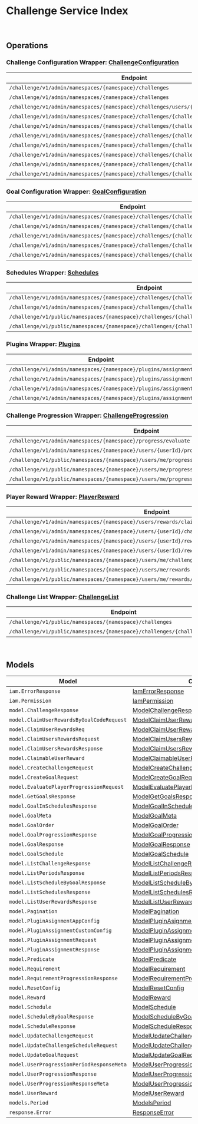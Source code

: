 [//]: # (Code generated. DO NOT EDIT.)

# Challenge Service Index

&nbsp;

## Operations

### Challenge Configuration Wrapper:  [ChallengeConfiguration](../../module-challenge/src/main/java/net/accelbyte/sdk/api/challenge/wrappers/ChallengeConfiguration.java)
| Endpoint | Method | ID | Class | Example |
|---|---|---|---|---|
| `/challenge/v1/admin/namespaces/{namespace}/challenges` | GET | AdminGetChallenges | [AdminGetChallenges](../../module-challenge/src/main/java/net/accelbyte/sdk/api/challenge/operations/challenge_configuration/AdminGetChallenges.java) | [AdminGetChallenges](../../samples/cli/src/main/java/net/accelbyte/sdk/cli/api/challenge/challenge_configuration/AdminGetChallenges.java) |
| `/challenge/v1/admin/namespaces/{namespace}/challenges` | POST | AdminCreateChallenge | [AdminCreateChallenge](../../module-challenge/src/main/java/net/accelbyte/sdk/api/challenge/operations/challenge_configuration/AdminCreateChallenge.java) | [AdminCreateChallenge](../../samples/cli/src/main/java/net/accelbyte/sdk/cli/api/challenge/challenge_configuration/AdminCreateChallenge.java) |
| `/challenge/v1/admin/namespaces/{namespace}/challenges/users/{userId}` | GET | AdminGetActiveChallenges | [AdminGetActiveChallenges](../../module-challenge/src/main/java/net/accelbyte/sdk/api/challenge/operations/challenge_configuration/AdminGetActiveChallenges.java) | [AdminGetActiveChallenges](../../samples/cli/src/main/java/net/accelbyte/sdk/cli/api/challenge/challenge_configuration/AdminGetActiveChallenges.java) |
| `/challenge/v1/admin/namespaces/{namespace}/challenges/{challengeCode}` | GET | AdminGetChallenge | [AdminGetChallenge](../../module-challenge/src/main/java/net/accelbyte/sdk/api/challenge/operations/challenge_configuration/AdminGetChallenge.java) | [AdminGetChallenge](../../samples/cli/src/main/java/net/accelbyte/sdk/cli/api/challenge/challenge_configuration/AdminGetChallenge.java) |
| `/challenge/v1/admin/namespaces/{namespace}/challenges/{challengeCode}` | PUT | AdminUpdateChallenge | [AdminUpdateChallenge](../../module-challenge/src/main/java/net/accelbyte/sdk/api/challenge/operations/challenge_configuration/AdminUpdateChallenge.java) | [AdminUpdateChallenge](../../samples/cli/src/main/java/net/accelbyte/sdk/cli/api/challenge/challenge_configuration/AdminUpdateChallenge.java) |
| `/challenge/v1/admin/namespaces/{namespace}/challenges/{challengeCode}` | DELETE | AdminDeleteChallenge | [AdminDeleteChallenge](../../module-challenge/src/main/java/net/accelbyte/sdk/api/challenge/operations/challenge_configuration/AdminDeleteChallenge.java) | [AdminDeleteChallenge](../../samples/cli/src/main/java/net/accelbyte/sdk/cli/api/challenge/challenge_configuration/AdminDeleteChallenge.java) |
| `/challenge/v1/admin/namespaces/{namespace}/challenges/{challengeCode}/periods` | GET | AdminGetPeriods | [AdminGetPeriods](../../module-challenge/src/main/java/net/accelbyte/sdk/api/challenge/operations/challenge_configuration/AdminGetPeriods.java) | [AdminGetPeriods](../../samples/cli/src/main/java/net/accelbyte/sdk/cli/api/challenge/challenge_configuration/AdminGetPeriods.java) |
| `/challenge/v1/admin/namespaces/{namespace}/challenges/{challengeCode}/randomize` | POST | AdminRandomizeChallenge | [AdminRandomizeChallenge](../../module-challenge/src/main/java/net/accelbyte/sdk/api/challenge/operations/challenge_configuration/AdminRandomizeChallenge.java) | [AdminRandomizeChallenge](../../samples/cli/src/main/java/net/accelbyte/sdk/cli/api/challenge/challenge_configuration/AdminRandomizeChallenge.java) |
| `/challenge/v1/admin/namespaces/{namespace}/challenges/{challengeCode}/tied` | DELETE | AdminDeleteTiedChallenge | [AdminDeleteTiedChallenge](../../module-challenge/src/main/java/net/accelbyte/sdk/api/challenge/operations/challenge_configuration/AdminDeleteTiedChallenge.java) | [AdminDeleteTiedChallenge](../../samples/cli/src/main/java/net/accelbyte/sdk/cli/api/challenge/challenge_configuration/AdminDeleteTiedChallenge.java) |
| `/challenge/v1/admin/namespaces/{namespace}/challenges/{challengeCode}/tied/schedule` | PUT | AdminUpdateTiedChallengeSchedule | [AdminUpdateTiedChallengeSchedule](../../module-challenge/src/main/java/net/accelbyte/sdk/api/challenge/operations/challenge_configuration/AdminUpdateTiedChallengeSchedule.java) | [AdminUpdateTiedChallengeSchedule](../../samples/cli/src/main/java/net/accelbyte/sdk/cli/api/challenge/challenge_configuration/AdminUpdateTiedChallengeSchedule.java) |

### Goal Configuration Wrapper:  [GoalConfiguration](../../module-challenge/src/main/java/net/accelbyte/sdk/api/challenge/wrappers/GoalConfiguration.java)
| Endpoint | Method | ID | Class | Example |
|---|---|---|---|---|
| `/challenge/v1/admin/namespaces/{namespace}/challenges/{challengeCode}/goals` | GET | AdminGetGoals | [AdminGetGoals](../../module-challenge/src/main/java/net/accelbyte/sdk/api/challenge/operations/goal_configuration/AdminGetGoals.java) | [AdminGetGoals](../../samples/cli/src/main/java/net/accelbyte/sdk/cli/api/challenge/goal_configuration/AdminGetGoals.java) |
| `/challenge/v1/admin/namespaces/{namespace}/challenges/{challengeCode}/goals` | POST | AdminCreateGoal | [AdminCreateGoal](../../module-challenge/src/main/java/net/accelbyte/sdk/api/challenge/operations/goal_configuration/AdminCreateGoal.java) | [AdminCreateGoal](../../samples/cli/src/main/java/net/accelbyte/sdk/cli/api/challenge/goal_configuration/AdminCreateGoal.java) |
| `/challenge/v1/admin/namespaces/{namespace}/challenges/{challengeCode}/goals/{code}` | GET | AdminGetGoal | [AdminGetGoal](../../module-challenge/src/main/java/net/accelbyte/sdk/api/challenge/operations/goal_configuration/AdminGetGoal.java) | [AdminGetGoal](../../samples/cli/src/main/java/net/accelbyte/sdk/cli/api/challenge/goal_configuration/AdminGetGoal.java) |
| `/challenge/v1/admin/namespaces/{namespace}/challenges/{challengeCode}/goals/{code}` | PUT | AdminUpdateGoals | [AdminUpdateGoals](../../module-challenge/src/main/java/net/accelbyte/sdk/api/challenge/operations/goal_configuration/AdminUpdateGoals.java) | [AdminUpdateGoals](../../samples/cli/src/main/java/net/accelbyte/sdk/cli/api/challenge/goal_configuration/AdminUpdateGoals.java) |
| `/challenge/v1/admin/namespaces/{namespace}/challenges/{challengeCode}/goals/{code}` | DELETE | AdminDeleteGoal | [AdminDeleteGoal](../../module-challenge/src/main/java/net/accelbyte/sdk/api/challenge/operations/goal_configuration/AdminDeleteGoal.java) | [AdminDeleteGoal](../../samples/cli/src/main/java/net/accelbyte/sdk/cli/api/challenge/goal_configuration/AdminDeleteGoal.java) |

### Schedules Wrapper:  [Schedules](../../module-challenge/src/main/java/net/accelbyte/sdk/api/challenge/wrappers/Schedules.java)
| Endpoint | Method | ID | Class | Example |
|---|---|---|---|---|
| `/challenge/v1/admin/namespaces/{namespace}/challenges/{challengeCode}/goals/{code}/schedules` | GET | AdminListSchedulesByGoal | [AdminListSchedulesByGoal](../../module-challenge/src/main/java/net/accelbyte/sdk/api/challenge/operations/schedules/AdminListSchedulesByGoal.java) | [AdminListSchedulesByGoal](../../samples/cli/src/main/java/net/accelbyte/sdk/cli/api/challenge/schedules/AdminListSchedulesByGoal.java) |
| `/challenge/v1/admin/namespaces/{namespace}/challenges/{challengeCode}/schedules` | GET | AdminListSchedules | [AdminListSchedules](../../module-challenge/src/main/java/net/accelbyte/sdk/api/challenge/operations/schedules/AdminListSchedules.java) | [AdminListSchedules](../../samples/cli/src/main/java/net/accelbyte/sdk/cli/api/challenge/schedules/AdminListSchedules.java) |
| `/challenge/v1/public/namespaces/{namespace}/challenges/{challengeCode}/goals/{code}/schedules` | GET | PublicListSchedulesByGoal | [PublicListSchedulesByGoal](../../module-challenge/src/main/java/net/accelbyte/sdk/api/challenge/operations/schedules/PublicListSchedulesByGoal.java) | [PublicListSchedulesByGoal](../../samples/cli/src/main/java/net/accelbyte/sdk/cli/api/challenge/schedules/PublicListSchedulesByGoal.java) |
| `/challenge/v1/public/namespaces/{namespace}/challenges/{challengeCode}/schedules` | GET | PublicListSchedules | [PublicListSchedules](../../module-challenge/src/main/java/net/accelbyte/sdk/api/challenge/operations/schedules/PublicListSchedules.java) | [PublicListSchedules](../../samples/cli/src/main/java/net/accelbyte/sdk/cli/api/challenge/schedules/PublicListSchedules.java) |

### Plugins Wrapper:  [Plugins](../../module-challenge/src/main/java/net/accelbyte/sdk/api/challenge/wrappers/Plugins.java)
| Endpoint | Method | ID | Class | Example |
|---|---|---|---|---|
| `/challenge/v1/admin/namespaces/{namespace}/plugins/assignment` | GET | AdminGetAssignmentPlugin | [AdminGetAssignmentPlugin](../../module-challenge/src/main/java/net/accelbyte/sdk/api/challenge/operations/plugins/AdminGetAssignmentPlugin.java) | [AdminGetAssignmentPlugin](../../samples/cli/src/main/java/net/accelbyte/sdk/cli/api/challenge/plugins/AdminGetAssignmentPlugin.java) |
| `/challenge/v1/admin/namespaces/{namespace}/plugins/assignment` | PUT | AdminUpdateAssignmentPlugin | [AdminUpdateAssignmentPlugin](../../module-challenge/src/main/java/net/accelbyte/sdk/api/challenge/operations/plugins/AdminUpdateAssignmentPlugin.java) | [AdminUpdateAssignmentPlugin](../../samples/cli/src/main/java/net/accelbyte/sdk/cli/api/challenge/plugins/AdminUpdateAssignmentPlugin.java) |
| `/challenge/v1/admin/namespaces/{namespace}/plugins/assignment` | POST | AdminCreateAssignmentPlugin | [AdminCreateAssignmentPlugin](../../module-challenge/src/main/java/net/accelbyte/sdk/api/challenge/operations/plugins/AdminCreateAssignmentPlugin.java) | [AdminCreateAssignmentPlugin](../../samples/cli/src/main/java/net/accelbyte/sdk/cli/api/challenge/plugins/AdminCreateAssignmentPlugin.java) |
| `/challenge/v1/admin/namespaces/{namespace}/plugins/assignment` | DELETE | AdminDeleteAssignmentPlugin | [AdminDeleteAssignmentPlugin](../../module-challenge/src/main/java/net/accelbyte/sdk/api/challenge/operations/plugins/AdminDeleteAssignmentPlugin.java) | [AdminDeleteAssignmentPlugin](../../samples/cli/src/main/java/net/accelbyte/sdk/cli/api/challenge/plugins/AdminDeleteAssignmentPlugin.java) |

### Challenge Progression Wrapper:  [ChallengeProgression](../../module-challenge/src/main/java/net/accelbyte/sdk/api/challenge/wrappers/ChallengeProgression.java)
| Endpoint | Method | ID | Class | Example |
|---|---|---|---|---|
| `/challenge/v1/admin/namespaces/{namespace}/progress/evaluate` | POST | AdminEvaluateProgress | [AdminEvaluateProgress](../../module-challenge/src/main/java/net/accelbyte/sdk/api/challenge/operations/challenge_progression/AdminEvaluateProgress.java) | [AdminEvaluateProgress](../../samples/cli/src/main/java/net/accelbyte/sdk/cli/api/challenge/challenge_progression/AdminEvaluateProgress.java) |
| `/challenge/v1/admin/namespaces/{namespace}/users/{userId}/progress/{challengeCode}` | GET | AdminGetUserProgression | [AdminGetUserProgression](../../module-challenge/src/main/java/net/accelbyte/sdk/api/challenge/operations/challenge_progression/AdminGetUserProgression.java) | [AdminGetUserProgression](../../samples/cli/src/main/java/net/accelbyte/sdk/cli/api/challenge/challenge_progression/AdminGetUserProgression.java) |
| `/challenge/v1/public/namespaces/{namespace}/users/me/progress/evaluate` | POST | EvaluateMyProgress | [EvaluateMyProgress](../../module-challenge/src/main/java/net/accelbyte/sdk/api/challenge/operations/challenge_progression/EvaluateMyProgress.java) | [EvaluateMyProgress](../../samples/cli/src/main/java/net/accelbyte/sdk/cli/api/challenge/challenge_progression/EvaluateMyProgress.java) |
| `/challenge/v1/public/namespaces/{namespace}/users/me/progress/{challengeCode}` | GET | PublicGetUserProgression | [PublicGetUserProgression](../../module-challenge/src/main/java/net/accelbyte/sdk/api/challenge/operations/challenge_progression/PublicGetUserProgression.java) | [PublicGetUserProgression](../../samples/cli/src/main/java/net/accelbyte/sdk/cli/api/challenge/challenge_progression/PublicGetUserProgression.java) |
| `/challenge/v1/public/namespaces/{namespace}/users/me/progress/{challengeCode}/index/{index}` | GET | PublicGetPastUserProgression | [PublicGetPastUserProgression](../../module-challenge/src/main/java/net/accelbyte/sdk/api/challenge/operations/challenge_progression/PublicGetPastUserProgression.java) | [PublicGetPastUserProgression](../../samples/cli/src/main/java/net/accelbyte/sdk/cli/api/challenge/challenge_progression/PublicGetPastUserProgression.java) |

### Player Reward Wrapper:  [PlayerReward](../../module-challenge/src/main/java/net/accelbyte/sdk/api/challenge/wrappers/PlayerReward.java)
| Endpoint | Method | ID | Class | Example |
|---|---|---|---|---|
| `/challenge/v1/admin/namespaces/{namespace}/users/rewards/claim` | POST | AdminClaimUsersRewards | [AdminClaimUsersRewards](../../module-challenge/src/main/java/net/accelbyte/sdk/api/challenge/operations/player_reward/AdminClaimUsersRewards.java) | [AdminClaimUsersRewards](../../samples/cli/src/main/java/net/accelbyte/sdk/cli/api/challenge/player_reward/AdminClaimUsersRewards.java) |
| `/challenge/v1/admin/namespaces/{namespace}/users/{userId}/challenges/{challengeCode}/rewards/claim` | POST | AdminClaimUserRewardsByGoalCode | [AdminClaimUserRewardsByGoalCode](../../module-challenge/src/main/java/net/accelbyte/sdk/api/challenge/operations/player_reward/AdminClaimUserRewardsByGoalCode.java) | [AdminClaimUserRewardsByGoalCode](../../samples/cli/src/main/java/net/accelbyte/sdk/cli/api/challenge/player_reward/AdminClaimUserRewardsByGoalCode.java) |
| `/challenge/v1/admin/namespaces/{namespace}/users/{userId}/rewards` | GET | AdminGetUserRewards | [AdminGetUserRewards](../../module-challenge/src/main/java/net/accelbyte/sdk/api/challenge/operations/player_reward/AdminGetUserRewards.java) | [AdminGetUserRewards](../../samples/cli/src/main/java/net/accelbyte/sdk/cli/api/challenge/player_reward/AdminGetUserRewards.java) |
| `/challenge/v1/admin/namespaces/{namespace}/users/{userId}/rewards/claim` | POST | AdminClaimUserRewards | [AdminClaimUserRewards](../../module-challenge/src/main/java/net/accelbyte/sdk/api/challenge/operations/player_reward/AdminClaimUserRewards.java) | [AdminClaimUserRewards](../../samples/cli/src/main/java/net/accelbyte/sdk/cli/api/challenge/player_reward/AdminClaimUserRewards.java) |
| `/challenge/v1/public/namespaces/{namespace}/users/me/challenges/{challengeCode}/rewards/claim` | POST | PublicClaimUserRewardsByGoalCode | [PublicClaimUserRewardsByGoalCode](../../module-challenge/src/main/java/net/accelbyte/sdk/api/challenge/operations/player_reward/PublicClaimUserRewardsByGoalCode.java) | [PublicClaimUserRewardsByGoalCode](../../samples/cli/src/main/java/net/accelbyte/sdk/cli/api/challenge/player_reward/PublicClaimUserRewardsByGoalCode.java) |
| `/challenge/v1/public/namespaces/{namespace}/users/me/rewards` | GET | PublicGetUserRewards | [PublicGetUserRewards](../../module-challenge/src/main/java/net/accelbyte/sdk/api/challenge/operations/player_reward/PublicGetUserRewards.java) | [PublicGetUserRewards](../../samples/cli/src/main/java/net/accelbyte/sdk/cli/api/challenge/player_reward/PublicGetUserRewards.java) |
| `/challenge/v1/public/namespaces/{namespace}/users/me/rewards/claim` | POST | PublicClaimUserRewards | [PublicClaimUserRewards](../../module-challenge/src/main/java/net/accelbyte/sdk/api/challenge/operations/player_reward/PublicClaimUserRewards.java) | [PublicClaimUserRewards](../../samples/cli/src/main/java/net/accelbyte/sdk/cli/api/challenge/player_reward/PublicClaimUserRewards.java) |

### Challenge List Wrapper:  [ChallengeList](../../module-challenge/src/main/java/net/accelbyte/sdk/api/challenge/wrappers/ChallengeList.java)
| Endpoint | Method | ID | Class | Example |
|---|---|---|---|---|
| `/challenge/v1/public/namespaces/{namespace}/challenges` | GET | GetChallenges | [GetChallenges](../../module-challenge/src/main/java/net/accelbyte/sdk/api/challenge/operations/challenge_list/GetChallenges.java) | [GetChallenges](../../samples/cli/src/main/java/net/accelbyte/sdk/cli/api/challenge/challenge_list/GetChallenges.java) |
| `/challenge/v1/public/namespaces/{namespace}/challenges/{challengeCode}/goals` | GET | PublicGetScheduledGoals | [PublicGetScheduledGoals](../../module-challenge/src/main/java/net/accelbyte/sdk/api/challenge/operations/challenge_list/PublicGetScheduledGoals.java) | [PublicGetScheduledGoals](../../samples/cli/src/main/java/net/accelbyte/sdk/cli/api/challenge/challenge_list/PublicGetScheduledGoals.java) |


&nbsp;

## Models

| Model | Class |
|---|---|
| `iam.ErrorResponse` | [IamErrorResponse](../../module-challenge/src/main/java/net/accelbyte/sdk/api/challenge/models/IamErrorResponse.java) |
| `iam.Permission` | [IamPermission](../../module-challenge/src/main/java/net/accelbyte/sdk/api/challenge/models/IamPermission.java) |
| `model.ChallengeResponse` | [ModelChallengeResponse](../../module-challenge/src/main/java/net/accelbyte/sdk/api/challenge/models/ModelChallengeResponse.java) |
| `model.ClaimUserRewardsByGoalCodeRequest` | [ModelClaimUserRewardsByGoalCodeRequest](../../module-challenge/src/main/java/net/accelbyte/sdk/api/challenge/models/ModelClaimUserRewardsByGoalCodeRequest.java) |
| `model.ClaimUserRewardsReq` | [ModelClaimUserRewardsReq](../../module-challenge/src/main/java/net/accelbyte/sdk/api/challenge/models/ModelClaimUserRewardsReq.java) |
| `model.ClaimUsersRewardsRequest` | [ModelClaimUsersRewardsRequest](../../module-challenge/src/main/java/net/accelbyte/sdk/api/challenge/models/ModelClaimUsersRewardsRequest.java) |
| `model.ClaimUsersRewardsResponse` | [ModelClaimUsersRewardsResponse](../../module-challenge/src/main/java/net/accelbyte/sdk/api/challenge/models/ModelClaimUsersRewardsResponse.java) |
| `model.ClaimableUserReward` | [ModelClaimableUserReward](../../module-challenge/src/main/java/net/accelbyte/sdk/api/challenge/models/ModelClaimableUserReward.java) |
| `model.CreateChallengeRequest` | [ModelCreateChallengeRequest](../../module-challenge/src/main/java/net/accelbyte/sdk/api/challenge/models/ModelCreateChallengeRequest.java) |
| `model.CreateGoalRequest` | [ModelCreateGoalRequest](../../module-challenge/src/main/java/net/accelbyte/sdk/api/challenge/models/ModelCreateGoalRequest.java) |
| `model.EvaluatePlayerProgressionRequest` | [ModelEvaluatePlayerProgressionRequest](../../module-challenge/src/main/java/net/accelbyte/sdk/api/challenge/models/ModelEvaluatePlayerProgressionRequest.java) |
| `model.GetGoalsResponse` | [ModelGetGoalsResponse](../../module-challenge/src/main/java/net/accelbyte/sdk/api/challenge/models/ModelGetGoalsResponse.java) |
| `model.GoalInSchedulesResponse` | [ModelGoalInSchedulesResponse](../../module-challenge/src/main/java/net/accelbyte/sdk/api/challenge/models/ModelGoalInSchedulesResponse.java) |
| `model.GoalMeta` | [ModelGoalMeta](../../module-challenge/src/main/java/net/accelbyte/sdk/api/challenge/models/ModelGoalMeta.java) |
| `model.GoalOrder` | [ModelGoalOrder](../../module-challenge/src/main/java/net/accelbyte/sdk/api/challenge/models/ModelGoalOrder.java) |
| `model.GoalProgressionResponse` | [ModelGoalProgressionResponse](../../module-challenge/src/main/java/net/accelbyte/sdk/api/challenge/models/ModelGoalProgressionResponse.java) |
| `model.GoalResponse` | [ModelGoalResponse](../../module-challenge/src/main/java/net/accelbyte/sdk/api/challenge/models/ModelGoalResponse.java) |
| `model.GoalSchedule` | [ModelGoalSchedule](../../module-challenge/src/main/java/net/accelbyte/sdk/api/challenge/models/ModelGoalSchedule.java) |
| `model.ListChallengeResponse` | [ModelListChallengeResponse](../../module-challenge/src/main/java/net/accelbyte/sdk/api/challenge/models/ModelListChallengeResponse.java) |
| `model.ListPeriodsResponse` | [ModelListPeriodsResponse](../../module-challenge/src/main/java/net/accelbyte/sdk/api/challenge/models/ModelListPeriodsResponse.java) |
| `model.ListScheduleByGoalResponse` | [ModelListScheduleByGoalResponse](../../module-challenge/src/main/java/net/accelbyte/sdk/api/challenge/models/ModelListScheduleByGoalResponse.java) |
| `model.ListSchedulesResponse` | [ModelListSchedulesResponse](../../module-challenge/src/main/java/net/accelbyte/sdk/api/challenge/models/ModelListSchedulesResponse.java) |
| `model.ListUserRewardsResponse` | [ModelListUserRewardsResponse](../../module-challenge/src/main/java/net/accelbyte/sdk/api/challenge/models/ModelListUserRewardsResponse.java) |
| `model.Pagination` | [ModelPagination](../../module-challenge/src/main/java/net/accelbyte/sdk/api/challenge/models/ModelPagination.java) |
| `model.PluginAsignmentAppConfig` | [ModelPluginAsignmentAppConfig](../../module-challenge/src/main/java/net/accelbyte/sdk/api/challenge/models/ModelPluginAsignmentAppConfig.java) |
| `model.PluginAssignmentCustomConfig` | [ModelPluginAssignmentCustomConfig](../../module-challenge/src/main/java/net/accelbyte/sdk/api/challenge/models/ModelPluginAssignmentCustomConfig.java) |
| `model.PluginAssignmentRequest` | [ModelPluginAssignmentRequest](../../module-challenge/src/main/java/net/accelbyte/sdk/api/challenge/models/ModelPluginAssignmentRequest.java) |
| `model.PluginAssignmentResponse` | [ModelPluginAssignmentResponse](../../module-challenge/src/main/java/net/accelbyte/sdk/api/challenge/models/ModelPluginAssignmentResponse.java) |
| `model.Predicate` | [ModelPredicate](../../module-challenge/src/main/java/net/accelbyte/sdk/api/challenge/models/ModelPredicate.java) |
| `model.Requirement` | [ModelRequirement](../../module-challenge/src/main/java/net/accelbyte/sdk/api/challenge/models/ModelRequirement.java) |
| `model.RequirementProgressionResponse` | [ModelRequirementProgressionResponse](../../module-challenge/src/main/java/net/accelbyte/sdk/api/challenge/models/ModelRequirementProgressionResponse.java) |
| `model.ResetConfig` | [ModelResetConfig](../../module-challenge/src/main/java/net/accelbyte/sdk/api/challenge/models/ModelResetConfig.java) |
| `model.Reward` | [ModelReward](../../module-challenge/src/main/java/net/accelbyte/sdk/api/challenge/models/ModelReward.java) |
| `model.Schedule` | [ModelSchedule](../../module-challenge/src/main/java/net/accelbyte/sdk/api/challenge/models/ModelSchedule.java) |
| `model.ScheduleByGoalResponse` | [ModelScheduleByGoalResponse](../../module-challenge/src/main/java/net/accelbyte/sdk/api/challenge/models/ModelScheduleByGoalResponse.java) |
| `model.ScheduleResponse` | [ModelScheduleResponse](../../module-challenge/src/main/java/net/accelbyte/sdk/api/challenge/models/ModelScheduleResponse.java) |
| `model.UpdateChallengeRequest` | [ModelUpdateChallengeRequest](../../module-challenge/src/main/java/net/accelbyte/sdk/api/challenge/models/ModelUpdateChallengeRequest.java) |
| `model.UpdateChallengeScheduleRequest` | [ModelUpdateChallengeScheduleRequest](../../module-challenge/src/main/java/net/accelbyte/sdk/api/challenge/models/ModelUpdateChallengeScheduleRequest.java) |
| `model.UpdateGoalRequest` | [ModelUpdateGoalRequest](../../module-challenge/src/main/java/net/accelbyte/sdk/api/challenge/models/ModelUpdateGoalRequest.java) |
| `model.UserProgressionPeriodResponseMeta` | [ModelUserProgressionPeriodResponseMeta](../../module-challenge/src/main/java/net/accelbyte/sdk/api/challenge/models/ModelUserProgressionPeriodResponseMeta.java) |
| `model.UserProgressionResponse` | [ModelUserProgressionResponse](../../module-challenge/src/main/java/net/accelbyte/sdk/api/challenge/models/ModelUserProgressionResponse.java) |
| `model.UserProgressionResponseMeta` | [ModelUserProgressionResponseMeta](../../module-challenge/src/main/java/net/accelbyte/sdk/api/challenge/models/ModelUserProgressionResponseMeta.java) |
| `model.UserReward` | [ModelUserReward](../../module-challenge/src/main/java/net/accelbyte/sdk/api/challenge/models/ModelUserReward.java) |
| `models.Period` | [ModelsPeriod](../../module-challenge/src/main/java/net/accelbyte/sdk/api/challenge/models/ModelsPeriod.java) |
| `response.Error` | [ResponseError](../../module-challenge/src/main/java/net/accelbyte/sdk/api/challenge/models/ResponseError.java) |
